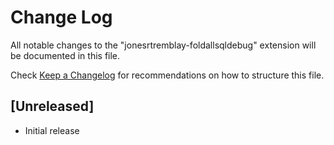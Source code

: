 # Change Log

All notable changes to the "jonesrtremblay-foldallsqldebug" extension will be documented in this file.

Check [Keep a Changelog](http://keepachangelog.com/) for recommendations on how to structure this file.

## [Unreleased]

- Initial release